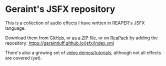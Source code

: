 # Geraint's JSFX repository

This is a collection of audio effects I have written in REAPER's JSFX language.

Download them from [GitHub](https://github.com/geraintluff/jsfx), or [as a ZIP file](http://stash.reaper.fm/v/29933/Geraint%27s%20JSFX.zip), or on [ReaPack](https://reapack.com/) by adding the repository: https://geraintluff.github.io/jsfx/index.xml

There's also a growing set of [video demos/tutorials](https://www.youtube.com/playlist?list=PLflIiXZOocKqgKexrkTxxtl6igGUWnpXK), although not all effects are covered (yet).
